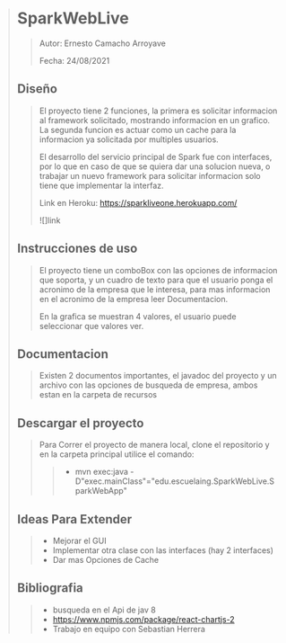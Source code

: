 ># SparkWebLive
>
>> Autor: Ernesto Camacho Arroyave
>>
>> Fecha: 24/08/2021
>>
> ## Diseño 
>> El proyecto tiene 2 funciones, la primera es solicitar informacion al framework solicitado, mostrando informacion en un grafico. La segunda funcion es actuar como un cache para la informacion ya solicitada por multiples usuarios.
>>
>> El desarrollo del servicio principal de Spark fue con interfaces, por lo que en caso de que se quiera dar una solucion nueva, o trabajar un nuevo framework para solicitar informacion solo tiene que implementar la interfaz.
>>
>> Link en Heroku: https://sparkliveone.herokuapp.com/
>>
>> ![]link
>>
> ## Instrucciones de uso
>> El proyecto tiene un comboBox con las opciones de informacion que soporta, y un cuadro de texto para que el usuario ponga el acronimo de la empresa que le interesa, para mas informacion en el acronimo de la empresa leer Documentacion.
>> 
>> En la grafica se muestran 4 valores, el usuario puede seleccionar que valores ver.
> ## Documentacion
>> Existen 2 documentos importantes, el javadoc del proyecto y un archivo con las opciones de busqueda de empresa, ambos estan en la carpeta de recursos 
>>
> ## Descargar el proyecto
>> Para Correr el proyecto de manera local, clone el repositorio y en la carpeta principal utilice el comando:
>>> - mvn exec:java -D"exec.mainClass"="edu.escuelaing.SparkWebLive.SparkWebApp" 
>>
> ## Ideas Para Extender
>> - Mejorar el GUI
>> - Implementar otra clase con las interfaces (hay  2 interfaces)
>> - Dar mas Opciones de Cache 
>>
> ## Bibliografia 
>> - busqueda en el Api de jav 8
>> - https://www.npmjs.com/package/react-chartjs-2
>> - Trabajo en equipo con Sebastian Herrera 